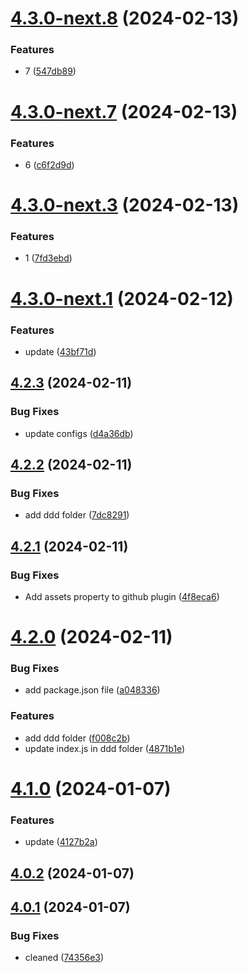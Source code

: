 # [4.3.0-next.8](https://github.com/abdolian/abdolian-test-01/compare/v4.3.0-next.7...v4.3.0-next.8) (2024-02-13)


### Features

* 7 ([547db89](https://github.com/abdolian/abdolian-test-01/commit/547db89216b9e2acd110cc44f14d925d633cf31b))

# [4.3.0-next.7](https://github.com/abdolian/abdolian-test-01/compare/v4.3.0-next.6...v4.3.0-next.7) (2024-02-13)


### Features

* 6 ([c6f2d9d](https://github.com/abdolian/abdolian-test-01/commit/c6f2d9dc101cac2ffa197c64b73b1f5ae34223d8))

# [4.3.0-next.3](https://github.com/abdolian/abdolian-test-01/compare/v4.3.0-next.2...v4.3.0-next.3) (2024-02-13)


### Features

* 1 ([7fd3ebd](https://github.com/abdolian/abdolian-test-01/commit/7fd3ebd3c28ca40f9cd620aca5fa6a89da4f3b9f))

# [4.3.0-next.1](https://github.com/abdolian/abdolian-test-01/compare/v4.2.3...v4.3.0-next.1) (2024-02-12)


### Features

* update ([43bf71d](https://github.com/abdolian/abdolian-test-01/commit/43bf71dbfcad20fb03758c2315fc70b58c051687))

## [4.2.3](https://github.com/abdolian/abdolian-test-01/compare/v4.2.2...v4.2.3) (2024-02-11)


### Bug Fixes

* update configs ([d4a36db](https://github.com/abdolian/abdolian-test-01/commit/d4a36db8aa93c5c80f34f43bb9750d671b044f16))

## [4.2.2](https://github.com/abdolian/abdolian-test-01/compare/v4.2.1...v4.2.2) (2024-02-11)


### Bug Fixes

* add ddd folder ([7dc8291](https://github.com/abdolian/abdolian-test-01/commit/7dc8291c1ab143f8186643dbfde0332428a49655))

## [4.2.1](https://github.com/abdolian/abdolian-test-01/compare/v4.2.0...v4.2.1) (2024-02-11)


### Bug Fixes

* Add assets property to github plugin ([4f8eca6](https://github.com/abdolian/abdolian-test-01/commit/4f8eca6bca393f0133c60eccd41a664d1055113c))

# [4.2.0](https://github.com/abdolian/abdolian-test-01/compare/v4.1.0...v4.2.0) (2024-02-11)


### Bug Fixes

* add package.json file ([a048336](https://github.com/abdolian/abdolian-test-01/commit/a048336477f9a1b1e2f8964b428dfeecc04c29d2))


### Features

* add ddd folder ([f008c2b](https://github.com/abdolian/abdolian-test-01/commit/f008c2b1ad5e5f936cd6ee56462a000d5d2e1c5b))
* update index.js in ddd folder ([4871b1e](https://github.com/abdolian/abdolian-test-01/commit/4871b1e644a1c06a5ec0257b7e3d47975d634681))

# [4.1.0](https://github.com/abdolian/abdolian-test-01/compare/v4.0.2...v4.1.0) (2024-01-07)


### Features

* update ([4127b2a](https://github.com/abdolian/abdolian-test-01/commit/4127b2a5685a603fd12b437e72f51ea3142a7033))

## [4.0.2](https://github.com/abdolian/abdolian-test-01/compare/v4.0.1...v4.0.2) (2024-01-07)

## [4.0.1](https://github.com/abdolian/abdolian-test-01/compare/v4.0.0...v4.0.1) (2024-01-07)


### Bug Fixes

* cleaned ([74356e3](https://github.com/abdolian/abdolian-test-01/commit/74356e3880227534114e6c0881572ffb71f46982))
